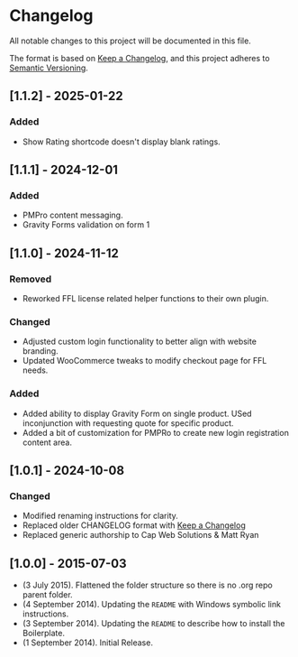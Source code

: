 # Changelog

All notable changes to this project will be documented in this file.

The format is based on [Keep a Changelog](https://keepachangelog.com/en/1.1.0/),
and this project adheres to [Semantic Versioning](https://semver.org/spec/v2.0.0.html).

## [1.1.2] - 2025-01-22

### Added

- Show Rating shortcode doesn't display blank ratings. 

## [1.1.1] - 2024-12-01

### Added

- PMPro content messaging. 
- Gravity Forms validation on form 1

## [1.1.0] - 2024-11-12

### Removed

- Reworked FFL license related helper functions to their own plugin. 

### Changed

- Adjusted custom login functionality to better align with website branding. 
- Updated WooCommerce tweaks to modify checkout page for FFL needs. 

### Added 

- Added ability to display Gravity Form on single product. USed inconjunction with requesting quote for specific product. 
- Added a bit of customization for PMPRo to create new login registration content area. 

## [1.0.1] - 2024-10-08

### Changed

- Modified renaming instructions for clarity. 
- Replaced older CHANGELOG format with [Keep a Changelog](https://keepachangelog.com/)
- Replaced generic authorship to Cap Web Solutions & Matt Ryan

## [1.0.0] - 2015-07-03
* (3 July 2015). Flattened the folder structure so there is no .org repo parent folder.
* (4 September 2014). Updating the `README` with Windows symbolic link instructions.
* (3 September 2014). Updating the `README` to describe how to install the Boilerplate.
* (1 September 2014). Initial Release.
